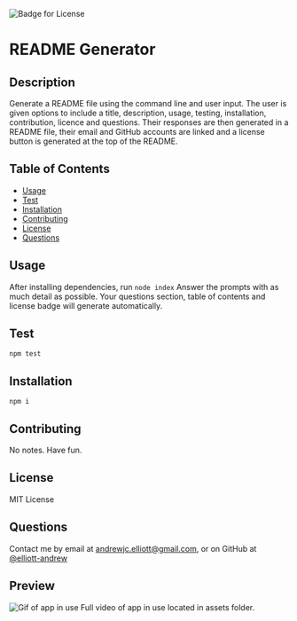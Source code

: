 
  
  ![Badge for License](https://img.shields.io/badge/License-MIT%20License-green)

  # README Generator
  ## Description
  Generate a README file using the command line and user input. The user is given options to include a title, description, usage, testing, installation, contribution, licence and questions. Their responses are then generated in a README file, their email and GitHub accounts are linked and a license button is generated at the top of the README.

  ## Table of Contents
  - [Usage](#Usage)
  - [Test](#Test)
  - [Installation](#Installation)
  - [Contributing](#Contributing)
  - [License](#License)
  - [Questions](#Questions)

  ## Usage
  After installing dependencies, run ```node index``` 
  Answer the prompts with as much detail as possible. 
  Your questions section, table of contents and license badge will generate automatically.

  ## Test
 ```npm test``` 

  ## Installation
  ```npm i``` 

  ## Contributing
  No notes. Have fun.

  ## License
  MIT License

  ## Questions
  Contact me by email at andrewjc.elliott@gmail.com, or on GitHub at [@elliott-andrew](https://www.github.com/elliott-andrew)
  
  ## Preview
  ![Gif of app in use](https://raw.githubusercontent.com/elliott-andrew/readMe-generator/main/assets/README-example.gif)
  Full video of app in use located in assets folder.
